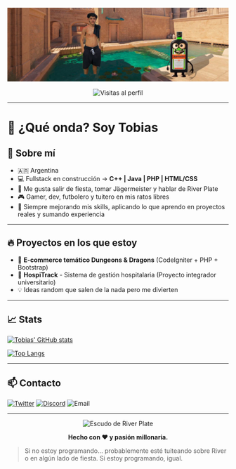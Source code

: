 <p align="center">
  <img src="banner.png" alt="@33Tobias Banner" />
</p>

<p align="center">
  <img src="https://komarev.com/ghpvc/?username=33Tobias&color=red" alt="Visitas al perfil"/>
</p>

---

# 👋 ¿Qué onda? Soy Tobias

## 🚀 Sobre mí

- 🇦🇷 Argentina
- 💻 Fullstack en construcción → **C++ | Java | PHP | HTML/CSS**
- 🎉 Me gusta salir de fiesta, tomar Jägermeister y hablar de River Plate
- 🎮 Gamer, dev, futbolero y tuitero en mis ratos libres
- 🧠 Siempre mejorando mis skills, aplicando lo que aprendo en proyectos reales y sumando experiencia

---

## 🔥 Proyectos en los que estoy

- 🛒 **E-commerce temático Dungeons & Dragons** (CodeIgniter + PHP + Bootstrap)
- 🏥 **HospiTrack** - Sistema de gestión hospitalaria (Proyecto integrador universitario)
- 💡 Ideas random que salen de la nada pero me divierten

---

## 📈 Stats

[![Tobias' GitHub stats](https://github-readme-stats.vercel.app/api?username=33Tobias&show_icons=true&theme=radical)](https://github.com/33Tobias)

[![Top Langs](https://github-readme-stats.vercel.app/api/top-langs/?username=33Tobias&layout=compact&theme=radical)](https://github.com/33Tobias)

---

## 📫 Contacto

[![Twitter](https://img.shields.io/badge/-@tobiager-1DA1F2?style=flat-square&logo=twitter&logoColor=white)](https://twitter.com/tobiager)
[![Discord](https://img.shields.io/badge/Discord-tobiager-5865F2?style=flat-square&logo=discord&logoColor=white)](https://discord.com)
![Email](https://img.shields.io/badge/Email-Pronto%20disponible-lightgrey?style=flat-square)

---
<p align="center">
  <img src="river_escudo.png" alt="Escudo de River Plate" width="100"/>
</p>

<p align="center"><b>Hecho con ❤️ y pasión millonaria.</b></p>

> Si no estoy programando... probablemente esté tuiteando sobre River o en algún lado de fiesta. Si estoy programando, igual.
